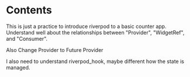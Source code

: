 # Contents

This is just a practice to introduce riverpod to a basic counter app.
Understand well about the relationships between "Provider", "WidgetRef", and "Consumer".

Also Change Provider to Future Provider

I also need to understand riverpod_hook, maybe different how the state is managed.
